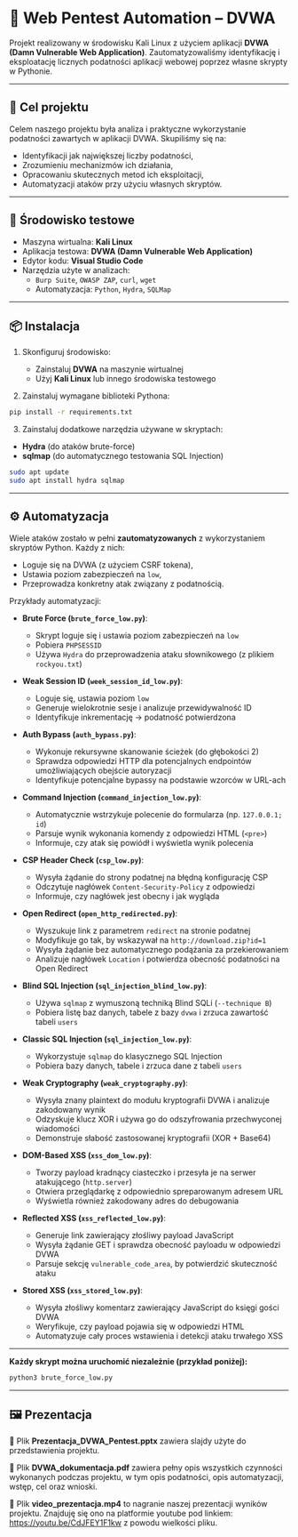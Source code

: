 # 🔐 Web Pentest Automation – DVWA

Projekt realizowany w środowisku Kali Linux z użyciem aplikacji **DVWA (Damn Vulnerable Web Application)**. Zautomatyzowaliśmy identyfikację i eksploatację licznych podatności aplikacji webowej poprzez własne skrypty w Pythonie.

---

## 🎯 Cel projektu

Celem naszego projektu była analiza i praktyczne wykorzystanie podatności zawartych w aplikacji DVWA. Skupiliśmy się na:

- Identyfikacji jak największej liczby podatności,
- Zrozumieniu mechanizmów ich działania,
- Opracowaniu skutecznych metod ich eksploitacji,
- Automatyzacji ataków przy użyciu własnych skryptów.

---

## 🧪 Środowisko testowe

- Maszyna wirtualna: **Kali Linux**
- Aplikacja testowa: **DVWA (Damn Vulnerable Web Application)**
- Edytor kodu: **Visual Studio Code**
- Narzędzia użyte w analizach:
  - `Burp Suite`, `OWASP ZAP`, `curl`, `wget`
  - Automatyzacja: `Python`, `Hydra`, `SQLMap`

---

## 📦 Instalacja

1. Skonfiguruj środowisko:
   - Zainstaluj **DVWA** na maszynie wirtualnej
   - Użyj **Kali Linux** lub innego środowiska testowego

2. Zainstaluj wymagane biblioteki Pythona:

```bash
pip install -r requirements.txt
```

3. Zainstaluj dodatkowe narzędzia używane w skryptach:

- **Hydra** (do ataków brute-force)
- **sqlmap** (do automatycznego testowania SQL Injection)

```bash
sudo apt update
sudo apt install hydra sqlmap
```

---

## ⚙️ Automatyzacja

Wiele ataków zostało w pełni **zautomatyzowanych** z wykorzystaniem skryptów Python. Każdy z nich:

- Loguje się na DVWA (z użyciem CSRF tokena),
- Ustawia poziom zabezpieczeń na `low`,
- Przeprowadza konkretny atak związany z podatnością.

Przykłady automatyzacji:

- **Brute Force (`brute_force_low.py`)**:
  - Skrypt loguje się i ustawia poziom zabezpieczeń na `low`
  - Pobiera `PHPSESSID`
  - Używa `Hydra` do przeprowadzenia ataku słownikowego (z plikiem `rockyou.txt`)

- **Weak Session ID (`week_session_id_low.py`)**:
  - Loguje się, ustawia poziom `low`
  - Generuje wielokrotnie sesje i analizuje przewidywalność ID
  - Identyfikuje inkrementację → podatność potwierdzona

- **Auth Bypass (`auth_bypass.py`)**:
  - Wykonuje rekursywne skanowanie ścieżek (do głębokości 2)
  - Sprawdza odpowiedzi HTTP dla potencjalnych endpointów umożliwiających obejście autoryzacji
  - Identyfikuje potencjalne bypassy na podstawie wzorców w URL-ach

- **Command Injection (`command_injection_low.py`)**:
  - Automatycznie wstrzykuje polecenie do formularza (np. `127.0.0.1; id`)
  - Parsuje wynik wykonania komendy z odpowiedzi HTML (`<pre>`)
  - Informuje, czy atak się powiódł i wyświetla wynik polecenia

- **CSP Header Check (`csp_low.py`)**:
  - Wysyła żądanie do strony podatnej na błędną konfigurację CSP
  - Odczytuje nagłówek `Content-Security-Policy` z odpowiedzi
  - Informuje, czy nagłówek jest obecny i jak wygląda

- **Open Redirect (`open_http_redirected.py`)**:
  - Wyszukuje link z parametrem `redirect` na stronie podatnej
  - Modyfikuje go tak, by wskazywał na `http://download.zip?id=1`
  - Wysyła żądanie bez automatycznego podążania za przekierowaniem
  - Analizuje nagłówek `Location` i potwierdza obecność podatności na Open Redirect

- **Blind SQL Injection (`sql_injection_blind_low.py`)**:
  - Używa `sqlmap` z wymuszoną techniką Blind SQLi (`--technique B`)
  - Pobiera listę baz danych, tabele z bazy `dvwa` i zrzuca zawartość tabeli `users`

- **Classic SQL Injection (`sql_injection_low.py`)**:
  - Wykorzystuje `sqlmap` do klasycznego SQL Injection
  - Pobiera bazy danych, tabele i zrzuca dane z tabeli `users`

- **Weak Cryptography (`weak_cryptography.py`)**:
  - Wysyła znany plaintext do modułu kryptografii DVWA i analizuje zakodowany wynik
  - Odzyskuje klucz XOR i używa go do odszyfrowania przechwyconej wiadomości
  - Demonstruje słabość zastosowanej kryptografii (XOR + Base64)
 
- **DOM-Based XSS (`xss_dom_low.py`)**:
  - Tworzy payload kradnący ciasteczko i przesyła je na serwer atakującego (`http.server`)
  - Otwiera przeglądarkę z odpowiednio spreparowanym adresem URL
  - Wyświetla również zakodowany adres do debugowania

- **Reflected XSS (`xss_reflected_low.py`)**:
  - Generuje link zawierający złośliwy payload JavaScript
  - Wysyła żądanie GET i sprawdza obecność payloadu w odpowiedzi DVWA
  - Parsuje sekcję `vulnerable_code_area`, by potwierdzić skuteczność ataku

- **Stored XSS (`xss_stored_low.py`)**:
  - Wysyła złośliwy komentarz zawierający JavaScript do księgi gości DVWA
  - Weryfikuje, czy payload pojawia się w odpowiedzi HTML
  - Automatyzuje cały proces wstawienia i detekcji ataku trwałego XSS

---

**Każdy skrypt można uruchomić niezależnie (przykład poniżej):**

```bash
python3 brute_force_low.py
```

---

## 🖼️ Prezentacja

📎 Plik **Prezentacja_DVWA_Pentest.pptx** zawiera slajdy użyte do przedstawienia projektu.

📎 Plik **DVWA_dokumentacja.pdf** zawiera pełny opis wszystkich czynności wykonanych podczas projektu, w tym opis podatności, opis automatyzacji, wstęp, cel oraz wnioski.

📎 Plik **video_prezentacja.mp4** to nagranie naszej prezentacji wyników projektu. Znajduję się ono na platformie youtube pod linkiem: https://youtu.be/CdJFEY1F1kw z powodu wielkości pliku.
